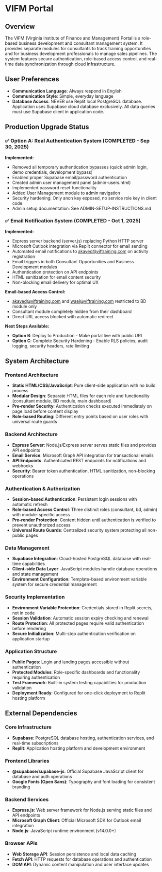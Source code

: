 # VIFM Portal

## Overview

The VIFM (Virginia Institute of Finance and Management) Portal is a role-based business development and consultant management system. It provides separate modules for consultants to track training opportunities and for business development professionals to manage sales pipelines. The system features secure authentication, role-based access control, and real-time data synchronization through cloud infrastructure.

## User Preferences

- **Communication Language**: Always respond in English
- **Communication Style**: Simple, everyday language
- **Database Access**: NEVER use Replit local PostgreSQL database. Application uses Supabase cloud database exclusively. All data queries must use Supabase client in application code.

## Production Upgrade Status

### ✅ Option A: Real Authentication System (COMPLETED - Sep 30, 2025)

**Implemented:**
- Removed all temporary authentication bypasses (quick admin login, demo credentials, development bypass)
- Enabled proper Supabase email/password authentication
- Created admin user management panel (admin-users.html)
- Implemented password reset functionality  
- Added User Management module to admin navigation
- Security hardening: Only anon key exposed, no service role key in client code
- Admin setup documentation: See ADMIN-SETUP-INSTRUCTIONS.md

### ✅ Email Notification System (COMPLETED - Oct 1, 2025)

**Implemented:**
- Express server backend (server.js) replacing Python HTTP server
- Microsoft Outlook integration via Replit connector for email sending
- Automated email notifications to akayed@viftraining.com on activity registration
- Email triggers in both Consultant Opportunities and Business Development modules
- Authentication protection on API endpoints
- HTML sanitization for email content security
- Non-blocking email delivery for optimal UX

**Email-based Access Control:**
- akayed@viftraining.com and wael@viftraining.com restricted to BD module only
- Consultant module completely hidden from their dashboard
- Direct URL access blocked with automatic redirect

**Next Steps Available:**
- **Option B**: Deploy to Production - Make portal live with public URL
- **Option C**: Complete Security Hardening - Enable RLS policies, audit logging, security headers, rate limiting

## System Architecture

### Frontend Architecture
- **Static HTML/CSS/JavaScript**: Pure client-side application with no build process
- **Modular Design**: Separate HTML files for each role and functionality (consultant module, BD module, main dashboard)
- **Pre-render Security**: Authentication checks executed immediately on page load before content display
- **Role-based Routing**: Different entry points based on user roles with universal route guards

### Backend Architecture
- **Express Server**: Node.js/Express server serves static files and provides API endpoints
- **Email Service**: Microsoft Graph API integration for transactional emails
- **API Endpoints**: Authenticated REST endpoints for notifications and webhooks
- **Security**: Bearer token authentication, HTML sanitization, non-blocking operations

### Authentication & Authorization
- **Session-based Authentication**: Persistent login sessions with automatic refresh
- **Role-based Access Control**: Three distinct roles (consultant, bd, admin) with module-specific access
- **Pre-render Protection**: Content hidden until authentication is verified to prevent unauthorized access
- **Universal Route Guards**: Centralized security system protecting all non-public pages

### Data Management
- **Supabase Integration**: Cloud-hosted PostgreSQL database with real-time capabilities
- **Client-side Data Layer**: JavaScript modules handle database operations and state management
- **Environment Configuration**: Template-based environment variable system for secure credential management

### Security Implementation
- **Environment Variable Protection**: Credentials stored in Replit secrets, not in code
- **Session Validation**: Automatic session expiry checking and renewal
- **Route Protection**: All protected pages require valid authentication before rendering
- **Secure Initialization**: Multi-step authentication verification on application startup

### Application Structure
- **Public Pages**: Login and landing pages accessible without authentication
- **Protected Modules**: Role-specific dashboards and functionality requiring authentication
- **Test Framework**: Built-in system testing capabilities for production validation
- **Deployment Ready**: Configured for one-click deployment to Replit hosting platform

## External Dependencies

### Core Infrastructure
- **Supabase**: PostgreSQL database hosting, authentication services, and real-time subscriptions
- **Replit**: Application hosting platform and development environment

### Frontend Libraries
- **@supabase/supabase-js**: Official Supabase JavaScript client for database and auth operations
- **Google Fonts (Open Sans)**: Typography and font loading for consistent branding

### Backend Services
- **Express.js**: Web server framework for Node.js serving static files and API endpoints
- **Microsoft Graph Client**: Official Microsoft SDK for Outlook email integration
- **Node.js**: JavaScript runtime environment (v14.0.0+)

### Browser APIs
- **Web Storage API**: Session persistence and local data caching
- **Fetch API**: HTTP requests for database operations and authentication
- **DOM API**: Dynamic content manipulation and user interface updates